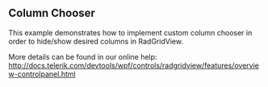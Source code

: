 ## Column Chooser
This example demonstrates how to implement custom column chooser in order to hide/show desired columns in RadGridView.

More details can be found in our online help:
http://docs.telerik.com/devtools/wpf/controls/radgridview/features/overview-controlpanel.html

[//]: <KeyWords: hide, show, desired>